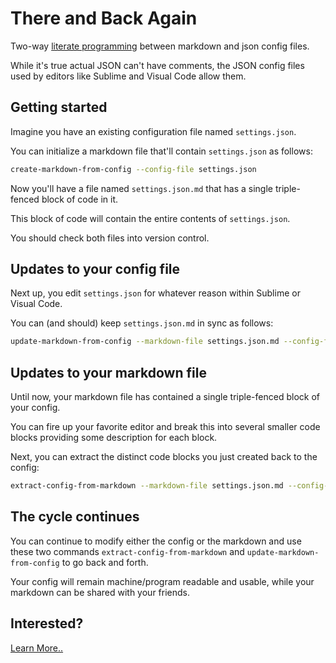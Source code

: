 # There and Back Again

Two-way [literate programming][literate] between markdown and json config files.

[literate]: https://en.wikipedia.org/wiki/Literate_programming

While it's true actual JSON can't have comments, the JSON config files used by
editors like Sublime and Visual Code allow them.

## Getting started

Imagine you have an existing configuration file named `settings.json`.

You can initialize a markdown file that'll contain `settings.json` as follows:

```sh
create-markdown-from-config --config-file settings.json
```

Now you'll have a file named `settings.json.md` that has a single triple-fenced
block of code in it.

This block of code will contain the entire contents of `settings.json`.

You should check both files into version control.

## Updates to your config file

Next up, you edit `settings.json` for whatever reason within Sublime or Visual
Code.

You can (and should) keep `settings.json.md` in sync as follows:

```sh
update-markdown-from-config --markdown-file settings.json.md --config-file settings.json
```

## Updates to your markdown file

Until now, your markdown file has contained a single triple-fenced block of your
config.

You can fire up your favorite editor and break this into several smaller code
blocks providing some description for each block.

Next, you can extract the distinct code blocks you just created back to the
config:

```sh
extract-config-from-markdown --markdown-file settings.json.md --config-file settings.json
```

## The cycle continues

You can continue to modify either the config or the markdown and use these two
commands `extract-config-from-markdown` and `update-markdown-from-config` to go
back and forth.

Your config will remain machine/program readable and usable, while your markdown
can be shared with your friends.

## Interested?

[Learn More..](./docs/README.md)
